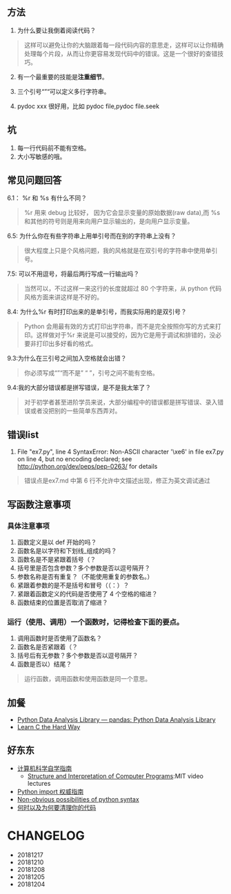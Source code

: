 
## 方法

1. 为什么要让我倒着阅读代码？

> 这样可以避免让你的大脑跟着每一段代码内容的意思走，这样可以让你精确处理每个片段，从而让你更容易发现代码中的错误。这是一个很好的查错技巧。

2. 有一个最重要的技能是**注重细节**。

3. 三个引号“”“可以定义多行字符串。

4. pydoc xxx 很好用，比如 pydoc file,pydoc file.seek




## 坑

1. 每一行代码前不能有空格。
2. 大小写敏感的哦。

## 常见问题回答

6.1： %r 和 %s 有什么不同？

> %r 用来 debug 比较好， 因为它会显示变量的原始数据(raw data),而 %s 和其他的符号则是用来向用户显示输出的，是向用户显示变量。

6.5: 为什么你在有些字符串上用单引号而在别的字符串上没有？

> 很大程度上只是个风格问题，我的风格就是在双引号的字符串中使用单引号。

7.5: 可以不用逗号，将最后两行写成一行输出吗？
> 当然可以，不过这样一来这行的长度就超过 80 个字符来，从 python 代码风格方面来讲这样是不好的。

8.4: 为什么%r 有时打印出来的是单引号，而我实际用的是双引号？
> Python 会用最有效的方式打印出字符串，而不是完全按照你写的方式来打印。这样做对于%r 来说是可以接受的，因为它是用于调试和排错的，没必要非打印出多好看的格式。

9.3:为什么在三引号之间加入空格就会出错？
> 你必须写成“”“而不是” “ ”，引号之间不能有空格。

9.4:我的大部分错误都是拼写错误，是不是我太笨了？
> 对于初学者甚至进阶学员来说，大部分编程中的错误都是拼写错误、录入错误或者没把别的一些简单东西弄对。

## 错误list

1. File "ex7.py", line 4
SyntaxError: Non-ASCII character '\xe6' in file ex7.py on line 4, but no encoding declared; see http://python.org/dev/peps/pep-0263/ for details

> 错误点是ex7.md 中第 6 行不允许中文描述出现，修正为英文调试通过

## 写函数注意事项

### 具体注意事项

1. 函数定义是以 def 开始的吗？
2. 函数名是以字符和下划线_组成的吗？
3. 函数名是不是紧跟着括号（？
4. 括号里是否包含参数？多个参数是否以逗号隔开？
5. 参数名称是否有重复？（不能使用重复的参数名。）
6. 紧跟着参数的是不是括号和冒号（（：）？
7. 紧跟着函数定义的代码是否使用了 4 个空格的缩进？
8. 函数结束的位置是否取消了缩进？

### 运行（使用、调用）一个函数时，记得检查下面的要点。

1. 调用函数时是否使用了函数名？
2. 函数名是否紧跟着（？
3. 括号后有无参数？多个参数是否以逗号隔开？
4. 函数是否以）结尾？

> 运行函数，调用函数和使用函数是同一个意思。


## 加餐

* [Python Data Analysis Library — pandas: Python Data Analysis Library](http://pandas.pydata.org/)
* [Learn C the Hard Way](https://learncodethehardway.org/c/)

## 好东东

- [计算机科学自学指南]( https://teachyourselfcs.com/)
  - [Structure and Interpretation of Computer Programs](https://ocw.mit.edu/courses/electrical-engineering-and-computer-science/6-001-structure-and-interpretation-of-computer-programs-spring-2005/video-lectures/):MIT video lectures
- [Python import 权威指南](https://chrisyeh96.github.io/2017/08/08/definitive-guide-python-imports.html)
- [Non-obvious possibilities of python syntax](https://medium.com/@chipiga86/non-obvious-possibilities-of-python-syntax-a95a7210aaaf)
- [何时以及为何要清理你的代码](https://codewithoutrules.com/2018/11/02/when-clean-up-your-code/)


# CHANGELOG

- 20181217
- 20181210
- 20181208
- 20181205 
- 20181204 
